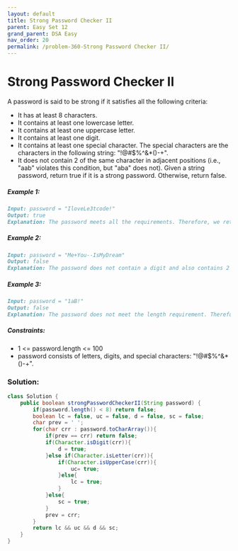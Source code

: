 ```yaml
---
layout: default
title: Strong Password Checker II
parent: Easy Set 12
grand_parent: DSA Easy
nav_order: 20
permalink: /problem-360-Strong Password Checker II/
---
```

# Strong Password Checker II
A password is said to be strong if it satisfies all the following criteria:

* It has at least 8 characters.
* It contains at least one lowercase letter.
* It contains at least one uppercase letter.
* It contains at least one digit.
* It contains at least one special character. The special characters are the characters in the following string: "!@#$%^&*()-+".
* It does not contain 2 of the same character in adjacent positions (i.e., "aab" violates this condition, but "aba" does not).
Given a string password, return true if it is a strong password. Otherwise, return false.

##### Example 1:
```markdown
Input: password = "IloveLe3tcode!"
Output: true
Explanation: The password meets all the requirements. Therefore, we return true.
```
##### Example 2:
```markdown
Input: password = "Me+You--IsMyDream"
Output: false
Explanation: The password does not contain a digit and also contains 2 of the same character in adjacent positions. Therefore, we return false.
```
##### Example 3:
```markdown
Input: password = "1aB!"
Output: false
Explanation: The password does not meet the length requirement. Therefore, we return false.
```
##### Constraints:
* 1 <= password.length <= 100
* password consists of letters, digits, and special characters: "!@#$%^&*()-+".

### Solution:
```java
class Solution {
    public boolean strongPasswordCheckerII(String password) {
        if(password.length() < 8) return false;
        boolean lc = false, uc = false, d = false, sc = false;
        char prev = ' ';
        for(char crr : password.toCharArray()){
            if(prev == crr) return false;
            if(Character.isDigit(crr)){
                d = true;
            }else if(Character.isLetter(crr)){
                if(Character.isUpperCase(crr)){
                    uc= true;
                }else{
                    lc = true;
                }
            }else{
                sc = true;
            }
            prev = crr;
        }
        return lc && uc && d && sc;
    }
}
```